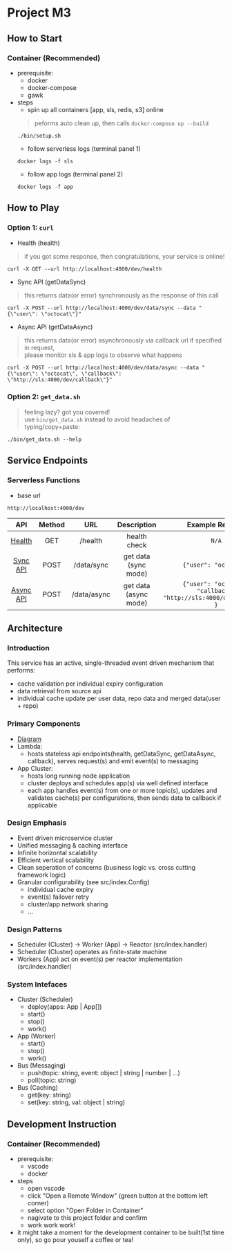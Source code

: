 # Project M3

## How to Start
### Container (Recommended)
* prerequisite:
    * docker
    * docker-compose
    * gawk
* steps
    * spin up all containers [app, sls, redis, s3] online
    > peforms auto clean up, then calls `docker-compose up --build`
    ```
    ./bin/setup.sh
    ```
    * follow serverless logs (terminal panel 1)
    ```
    docker logs -f sls
    ```
    * follow app logs (terminal panel 2)
    ```
    docker logs -f app
    ```

## How to Play
### Option 1: `curl`
* Health (health)
> if you got some response, then congratulations, your service is online!
```
curl -X GET --url http://localhost:4000/dev/health
```
* Sync API (getDataSync)
> this returns data(or error) synchronously as the response of this call
```
curl -X POST --url http://localhost:4000/dev/data/sync --data "{\"user\": \"octocat\"}"
```
* Async API (getDataAsync)
> this returns data(or error) asynchronously via callback url if specified in request,  
> please monitor sls & app logs to observe what happens
```
curl -X POST --url http://localhost:4000/dev/data/async --data "{\"user\": \"octocat\", \"callback\": \"http://sls:4000/dev/callback\"}"
```
### Option 2: `get_data.sh`
> feeling lazy? got you covered!  
> use `bin/get_data.sh` instead to avoid headaches of typing/copy+paste:
```
./bin/get_data.sh --help
```

## Service Endpoints
### Serverless Functions
* base url
```
http://localhost:4000/dev
```
| API                                                    | Method | URL           | Description           | Example Request                                                    |
| :----------------------------------------------------: | :----: | :-----------: | :-------------------: | :---------------------------------------------------------------:  |
| [Health](http://localhost:4000/dev/health)             | GET    | /health       | health check          | `N/A`                                                              |
| [Sync API](http://localhost:4000/dev/data/sync)   | POST   | /data/sync    | get data (sync mode)  | `{"user": "octocat"}`                                              |
| [Async API](http://localhost:4000/dev/data/async) | POST   | /data/async   | get data (async mode) | `{"user": "octocat", "callback": "http://sls:4000/dev/callback" }` |

## Architecture
### Introduction
This service has an active, single-threaded event driven mechanism that performs:
* cache validation per individual expiry configuration
* data retrieval from source api
* individual cache update per user data, repo data and merged data(user + repo)
### Primary Components
* [Diagram](arch/app.png)
* Lambda:
    * hosts stateless api endpoints(health, getDataSync, getDataAsync, callback), serves request(s) and emit event(s) to messaging
* App Cluster:
    * hosts long running node application
    * cluster deploys and schedules app(s) via well defined interface
    * each app handles event(s) from one or more topic(s), updates and validates cache(s) per configurations, then sends data to callback if applicable
### Design Emphasis
* Event driven microservice cluster
* Unified messaging & caching interface
* Infinite horizontal scalability
* Efficient vertical scalability
* Clean seperation of concerns (business logic vs. cross cutting framework logic)
* Granular configurability (see src/index.Config)
    * individual cache expiry
    * event(s) failover retry
    * cluster/app network sharing
    * ...
### Design Patterns
* Scheduler (Cluster) -> Worker (App) -> Reactor (src/index.handler)
* Scheduler (Cluster) operates as finite-state machine 
* Workers (App) act on event(s) per reactor implementation (src/index.handler)
### System Intefaces
* Cluster (Scheduler)
    * deploy(apps: App | App[])
    * start()
    * stop()
    * work()
* App (Worker)
    * start()
    * stop()
    * work()
* Bus (Messaging)
    * push(topic: string, event: object | string | number | ...)
    * poll(topic: string)
* Bus (Caching)
    * get(key: string)
    * set(key: string, val: object | string)

## Development Instruction
### Container (Recommended)
* prerequisite:
    * vscode
    * docker
* steps  
    * open vscode
    * click "Open a Remote Window" (green button at the bottom left corner)
    * select option "Open Folder in Container"
    * nagivate to this project folder and confirm
    * work work work!
* it might take a moment for the development container to be built(1st time only), so go pour youself a coffee or tea!
